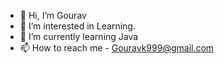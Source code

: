 - 👋 Hi, I’m Gourav
- 👀 I’m interested in Learning.
- 🌱 I’m currently learning Java
- 📫 How to reach me - Gouravk999@gmail.com
